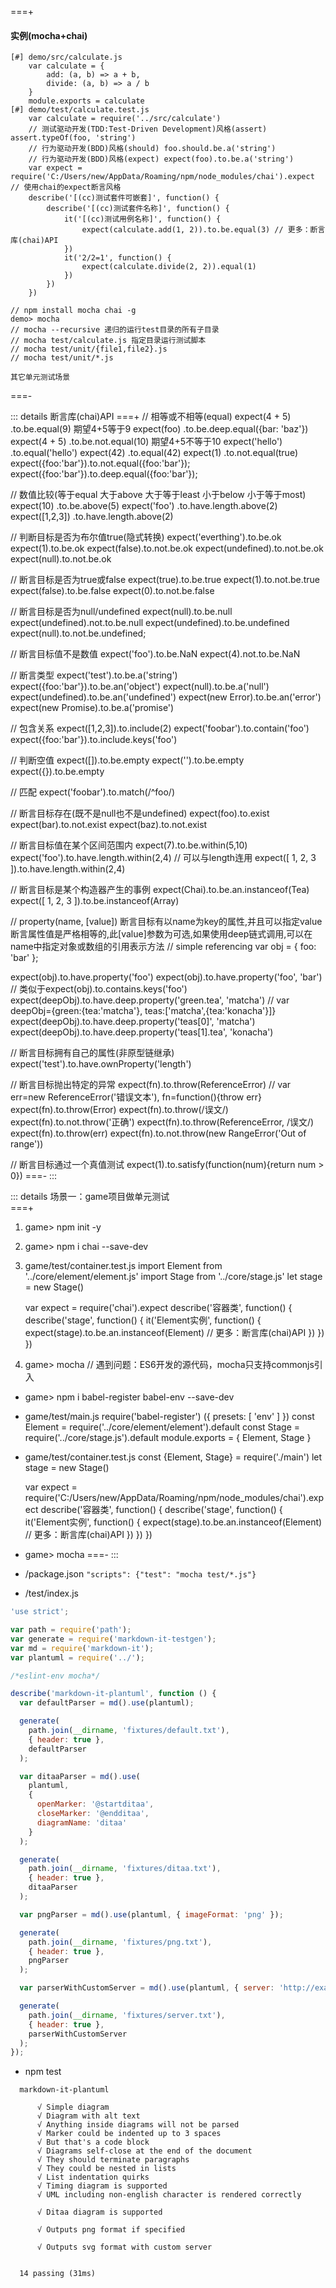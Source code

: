 

===+
#### 实例(mocha+chai)
    [#] demo/src/calculate.js
        var calculate = {
            add: (a, b) => a + b,
            divide: (a, b) => a / b
        }
        module.exports = calculate
    [#] demo/test/calculate.test.js
        var calculate = require('../src/calculate')        
        // 测试驱动开发(TDD:Test-Driven Development)风格(assert) assert.typeOf(foo, 'string')
        // 行为驱动开发(BDD)风格(should) foo.should.be.a('string')
        // 行为驱动开发(BDD)风格(expect) expect(foo).to.be.a('string')
        var expect = require('C:/Users/new/AppData/Roaming/npm/node_modules/chai').expect // 使用chai的expect断言风格
        describe('[(cc)测试套件可嵌套]', function() {
            describe('[(cc)测试套件名称]', function() {
                it('[(cc)测试用例名称]', function() {
                    expect(calculate.add(1, 2)).to.be.equal(3) // 更多：断言库(chai)API
                })
                it('2/2=1', function() {
                    expect(calculate.divide(2, 2)).equal(1)
                })
            })
        })
    
    // npm install mocha chai -g
    demo> mocha  
    // mocha --recursive 递归的运行test目录的所有子目录
    // mocha test/calculate.js 指定目录运行测试脚本
    // mocha test/unit/{file1,file2}.js
    // mocha test/unit/*.js

    其它单元测试场景
===-

::: details 断言库(chai)API
===+
// 相等或不相等(equal)
expect(4 + 5)      .to.be.equal(9) 期望4+5等于9
expect(foo)        .to.be.deep.equal({bar: 'baz'})
expect(4 + 5)      .to.be.not.equal(10) 期望4+5不等于10
expect('hello')    .to.equal('hello')
expect(42)         .to.equal(42)
expect(1)          .to.not.equal(true)
expect({foo:'bar'}).to.not.equal({foo:'bar'});
expect({foo:'bar'}).to.deep.equal({foo:'bar'});

// 数值比较(等于equal 大于above 大于等于least 小于below 小于等于most)
expect(10)         .to.be.above(5)
expect('foo')      .to.have.length.above(2)
expect([1,2,3])    .to.have.length.above(2)

// 判断目标是否为布尔值true(隐式转换)
expect('everthing').to.be.ok
expect(1).to.be.ok
expect(false).to.not.be.ok
expect(undefined).to.not.be.ok
expect(null).to.not.be.ok

// 断言目标是否为true或false
expect(true).to.be.true
expect(1).to.not.be.true
expect(false).to.be.false
expect(0).to.not.be.false

// 断言目标是否为null/undefined
expect(null).to.be.null
expect(undefined).not.to.be.null
expect(undefined).to.be.undefined
expect(null).to.not.be.undefined;

// 断言目标值不是数值
expect('foo').to.be.NaN
expect(4).not.to.be.NaN

// 断言类型
expect('test').to.be.a('string')
expect({foo:'bar'}).to.be.an('object')
expect(null).to.be.a('null')
expect(undefined).to.be.an('undefined')
expect(new Error).to.be.an('error')
expect(new Promise).to.be.a('promise')

// 包含关系
expect([1,2,3]).to.include(2)
expect('foobar').to.contain('foo')
expect({foo:'bar'}).to.include.keys('foo')

// 判断空值
expect([]).to.be.empty
expect('').to.be.empty
expect({}).to.be.empty

// 匹配
expect('foobar').to.match(/^foo/)

// 断言目标存在(既不是null也不是undefined)
expect(foo).to.exist
expect(bar).to.not.exist
expect(baz).to.not.exist

// 断言目标值在某个区间范围内
expect(7).to.be.within(5,10)
expect('foo').to.have.length.within(2,4)  // 可以与length连用
expect([ 1, 2, 3 ]).to.have.length.within(2,4)

// 断言目标是某个构造器产生的事例
expect(Chai).to.be.an.instanceof(Tea)
expect([ 1, 2, 3 ]).to.be.instanceof(Array)

// property(name, [value]) 断言目标有以name为key的属性,并且可以指定value断言属性值是严格相等的,此[value]参数为可选,如果使用deep链式调用,可以在name中指定对象或数组的引用表示方法 // simple referencing var obj = { foo: 'bar' };

expect(obj).to.have.property('foo')
expect(obj).to.have.property('foo', 'bar') // 类似于expect(obj).to.contains.keys('foo')
expect(deepObj).to.have.deep.property('green.tea', 'matcha') // var deepObj={green:{tea:'matcha'}, teas:['matcha',{tea:'konacha'}]}
expect(deepObj).to.have.deep.property('teas[0]', 'matcha')
expect(deepObj).to.have.deep.property('teas[1].tea', 'konacha')

// 断言目标拥有自己的属性(非原型链继承)
expect('test').to.have.ownProperty('length')

// 断言目标抛出特定的异常 
expect(fn).to.throw(ReferenceError) // var err=new ReferenceError('错误文本'), fn=function(){throw err}
expect(fn).to.throw(Error)
expect(fn).to.throw(/误文/)
expect(fn).to.not.throw('正确')
expect(fn).to.throw(ReferenceError, /误文/)
expect(fn).to.throw(err)
expect(fn).to.not.throw(new RangeError('Out of range'))

// 断言目标通过一个真值测试 
expect(1).to.satisfy(function(num){return num > 0}) 
===-
:::

::: details 场景一：game项目做单元测试  
===+  
1. game> npm init -y
2. game> npm i chai --save-dev
3. game/test/container.test.js
    import Element from '../core/element/element.js'
    import Stage from '../core/stage.js'
    let stage = new Stage()

    var expect = require('chai').expect 
    describe('容器类', function() {
        describe('stage', function() {
            it('Element实例', function() {
                expect(stage).to.be.an.instanceof(Element) // 更多：断言库(chai)API
            })
        })
    })
4. game> mocha // 遇到问题：ES6开发的源代码，mocha只支持commonjs引入

- game> npm i babel-register babel-env --save-dev
- game/test/main.js
    require('babel-register') ({ presets: [ 'env' ] })
    const Element = require('../core/element/element').default
    const Stage = require('../core/stage.js').default
    module.exports = {
        Element,
        Stage
    }
- game/test/container.test.js
    const {Element, Stage} = require('./main')
    let stage = new Stage()     
            
    var expect = require('C:/Users/new/AppData/Roaming/npm/node_modules/chai').expect 
    describe('容器类', function() {
        describe('stage', function() {
            it('Element实例', function() {
                expect(stage).to.be.an.instanceof(Element) // 更多：断言库(chai)API
            })
        })
    })
- game> mocha
===-
:::





- /package.json
    `"scripts": {"test": "mocha test/*.js"}`
- /test/index.js
```js
'use strict';

var path = require('path');
var generate = require('markdown-it-testgen');
var md = require('markdown-it');
var plantuml = require('../');

/*eslint-env mocha*/

describe('markdown-it-plantuml', function () {
  var defaultParser = md().use(plantuml);

  generate(
    path.join(__dirname, 'fixtures/default.txt'),
    { header: true },
    defaultParser
  );

  var ditaaParser = md().use(
    plantuml,
    {
      openMarker: '@startditaa',
      closeMarker: '@endditaa',
      diagramName: 'ditaa'
    }
  );

  generate(
    path.join(__dirname, 'fixtures/ditaa.txt'),
    { header: true },
    ditaaParser
  );

  var pngParser = md().use(plantuml, { imageFormat: 'png' });

  generate(
    path.join(__dirname, 'fixtures/png.txt'),
    { header: true },
    pngParser
  );

  var parserWithCustomServer = md().use(plantuml, { server: 'http://example.com/plantuml' });

  generate(
    path.join(__dirname, 'fixtures/server.txt'),
    { header: true },
    parserWithCustomServer
  );
});
```
- npm test
```
  markdown-it-plantuml

      √ Simple diagram
      √ Diagram with alt text
      √ Anything inside diagrams will not be parsed
      √ Marker could be indented up to 3 spaces
      √ But that's a code block
      √ Diagrams self-close at the end of the document
      √ They should terminate paragraphs
      √ They could be nested in lists
      √ List indentation quirks
      √ Timing diagram is supported
      √ UML including non-english character is rendered correctly

      √ Ditaa diagram is supported

      √ Outputs png format if specified

      √ Outputs svg format with custom server


  14 passing (31ms)
```


